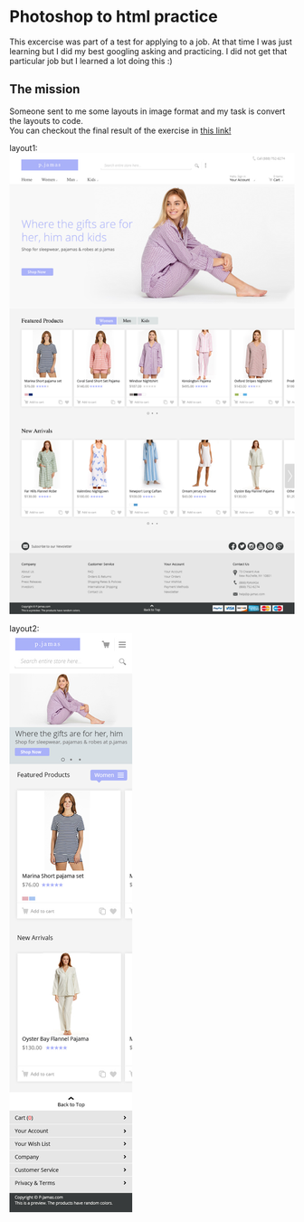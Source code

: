 # Photoshop to html practice

This excercise was part of a test for applying to a job. At that time I was just learning but I did my best googling asking and practicing. I did not get that particular job but I learned a lot doing this :)

## The mission

Someone sent to me some layouts in image format and my task is convert the layouts to code.  
You can checkout the final result of the exercise in [this link!](https://ofmoreno06.github.io/Photoshop-to-html-practice/)

layout1:   
![Layout1](https://github.com/ofmoreno06/Photoshop-to-html-practice/blob/master/layout/pjamas1.png?raw=true "Layout1")

layout2:  
![Layout2](https://github.com/ofmoreno06/Photoshop-to-html-practice/blob/master/layout/pjamas2.png?raw=true "Layout2")


